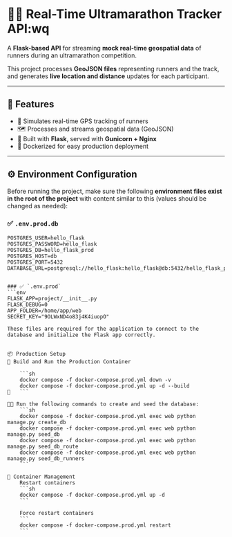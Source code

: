 # 🏃‍♂️ Real-Time Ultramarathon Tracker API:wq

A **Flask-based API** for streaming **mock real-time geospatial data** of runners during an ultramarathon competition.

This project processes **GeoJSON files** representing runners and the track, and generates **live location and distance** updates for each participant.

---

## 🚀 Features

- 📡 Simulates real-time GPS tracking of runners  
- 🗺️ Processes and streams geospatial data (GeoJSON)  
- 🔧 Built with **Flask**, served with **Gunicorn + Nginx**  
- 🐳 Dockerized for easy production deployment  

---

## ⚙️ Environment Configuration

Before running the project, make sure the following **environment files exist in the root of the project** with content similar to this (values should be changed as needed):

### ✅ `.env.prod.db`

```env
POSTGRES_USER=hello_flask
POSTGRES_PASSWORD=hello_flask
POSTGRES_DB=hello_flask_prod
POSTGRES_HOST=db
POSTGRES_PORT=5432
DATABASE_URL=postgresql://hello_flask:hello_flask@db:5432/hello_flask_prod


### ✅ `.env.prod`
```env
FLASK_APP=project/__init__.py
FLASK_DEBUG=0
APP_FOLDER=/home/app/web
SECRET_KEY="9OLWxND4o83j4K4iuopO"

These files are required for the application to connect to the database and initialize the Flask app correctly.


📦 Production Setup
🔨 Build and Run the Production Container

    ```sh
    docker compose -f docker-compose.prod.yml down -v 
    docker compose -f docker-compose.prod.yml up -d --build
🧰   ```

🧰🔨 Run the following commands to create and seed the database:
    ```sh
    docker compose -f docker-compose.prod.yml exec web python manage.py create_db   
    docker compose -f docker-compose.prod.yml exec web python manage.py seed_db 
    docker compose -f docker-compose.prod.yml exec web python manage.py seed_db_route
    docker compose -f docker-compose.prod.yml exec web python manage.py seed_db_runners
    ```

🔁 Container Management
    Restart containers
    ```sh
    docker compose -f docker-compose.prod.yml up -d
    ```

    Force restart containers
    ```
    docker compose -f docker-compose.prod.yml restart
    ```
